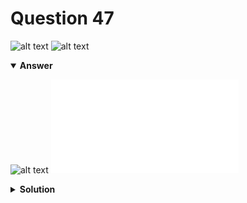 # Question 47
![alt text](../ques-ref-46-51.png)
![alt text](q47.png)

<details open>
<summary><b>Answer</b></summary>

![alt text](a47.svg)
![alt text](a47.py)
</details>

<details>
<summary><b>Solution</b></summary>

![alt text](s47.png)
</details>

